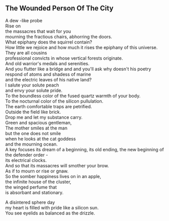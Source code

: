 The Wounded Person Of The City
------------------------------
A dew -like probe  
Rise on  
the massacres that wait for you  
mourning the fractious chairs, abhorring the doors.  
What epiphany does the squirrel contain?  
How little we rejoice and how much it rises the epiphany of this universe.  
They are all cousins  
professional convicts in whose vertical forests originate.  
And old warrior's medals and serenities.  
And you flutter like a bridge and and you'll ask why doesn't his poetry  
respond of atoms and shadess of marine  
and the electric leaves of his native land?  
I salute your solute peach  
and envy your solute pride.  
To the boundless color of the fused quartz warmth of your body.  
To the nocturnal color of the silicon pullulation.  
The earth comfortable traps are petrified.  
Outside the field like brick.  
Drop me and let my substance carry.  
Green and spacious gentleman,  
The mother smiles at the man  
but the one does not smile  
when he looks at the cat goddess  
and the mourning ocean.  
A key focuses its dream of a beginning, its old ending, the new beginning of the defender order -  
its electrical clocks.  
And so that its massacres will smother your brow.  
As if to mourn or rise or gnaw.  
So the somber happiness lives on in an apple,  
the infinite house of the cluster,  
the winged perfume that  
is absorbant and stationary.  
  
A disintered sphere day  
my heart is filled with pride like a silicon sun.  
You see eyelids as balanced as the drizzle.  
